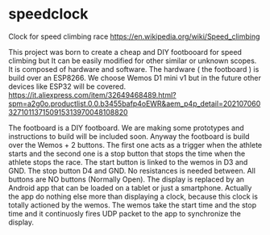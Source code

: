 # speedclock
Clock for speed climbing race https://en.wikipedia.org/wiki/Speed_climbing

This project was born to create a cheap and DIY footbooard for speed climbing but It can be easily modified for other similar or unknown scopes. It is composed of hardware and software. The hardware ( the footboard ) is build over an ESP8266.
We choose Wemos D1 mini v1 but in the future other devices like ESP32 will be covered.
https://it.aliexpress.com/item/32649468489.html?spm=a2g0o.productlist.0.0.b3455bafp4oEWR&aem_p4p_detail=202107060327101137150915313970048108820

The footboard is a DIY footboard. We are making some prototypes and instructions to build will be included soon.
Anyway the footboard is build over the Wemos + 2 buttons. The first one acts as a trigger when the athlete starts and the second one is a stop button that stops the time when the athlete stops the race. The start button is linked to the wemos in D3 and GND. The stop button D4 and GND. No resistances is needed between. All buttons are NO buttons (Normally Open). The display is replaced by an Android app that can be loaded on a tablet or just a smartphone. Actually the app do nothing else more than displaying a clock, because this clock is totally actioned by the wemos. The wemos take the start time and the stop time and it continuosly fires UDP packet to the app to synchronize the display.
